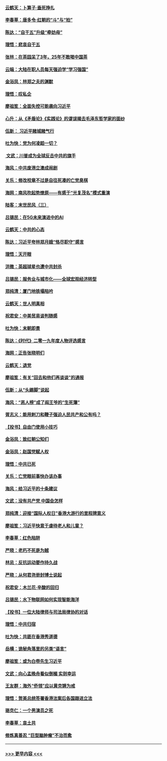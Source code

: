 #### [云鹤天：卜算子‧垂死挣扎](../pages/nsc993/n11739956.md?t=12232022) 
#### [李春草：唐多令‧红朝的“斗”与“拍”](../pages/nsc993/n11739830.md?t=12232022) 
#### [陈达：“自干五”升级“牵妨母”](../pages/nsc993/n11739724.md?t=12232022) 
#### [理悟：悲哀自干五](../pages/nsc993/n11739547.md?t=12232022) 
#### [张林：在茶园呆了3年，25年不敢喝中国茶](../pages/nsc993/n11739240.md?t=12232022) 
#### [云端：大陆在职人员每天强迫学“学习强国”](../pages/nsc993/n11738735.md?t=12232022) 
#### [金浴凤：林郑之夫的渊默](../pages/nsc993/n11737735.md?t=12232022) 
#### [理悟：叹私企](../pages/nsc993/n11737715.md?t=12232022) 
#### [廖祖笙：全面失控可能袭向习近平](../pages/nsc993/n11737704.md?t=12232022) 
#### [心升：从《矛盾论》《实践论》的谬误揭去毛泽东哲学家的面纱](../pages/nsc993/n11736962.md?t=12232022) 
#### [伍新： 习近平赌城赌气行](../pages/nsc993/n11736929.md?t=12232022) 
#### [吐为快：党为何凌蹈一切？](../pages/nsc993/n11736915.md?t=12232022) 
#### [ 文武：川普成为全球反击中共的旗手](../pages/nsc993/n11736882.md?t=12232022) 
#### [海风：中共废港立澳成闹剧](../pages/nsc993/n11735857.md?t=12232022) 
#### [关乐：修改校章不过是自往死凑的亡党臭棋](../pages/nsc993/n11735097.md?t=12232022) 
#### [海网：南风吹起势燎原——有感于“光复茂名”模式重演](../pages/nsc993/n11732308.md?t=12232022) 
#### [陆客：末世民风（三）](../pages/nsc993/n11732211.md?t=12232022) 
#### [吕锡民：在5G未来演进中的AI](../pages/nsc993/n11730010.md?t=12232022) 
#### [云鹤天：中共的心态](../pages/nsc993/n11729906.md?t=12232022) 
#### [陈达：习近平夸林郑月娥“恪尽职守”感言](../pages/nsc993/n11729881.md?t=12232022) 
#### [理悟：天开眼](../pages/nsc993/n11729699.md?t=12232022) 
#### [洪微：英超球星也遭中共封杀](../pages/nsc993/n11727243.md?t=12232022) 
#### [吕锡民：服务业与城市化——全球宏观经济转型](../pages/nsc993/n11725845.md?t=12232022) 
#### [郑纯清：厦门地铁塌陷吟](../pages/nsc993/n11725813.md?t=12232022) 
#### [云鹤天：世人明真相](../pages/nsc993/n11725621.md?t=12232022) 
#### [祝君安：中美贸易谈判随感](../pages/nsc993/n11725609.md?t=12232022) 
#### [吐为快：末朝即景](../pages/nsc993/n11723365.md?t=12232022) 
#### [陈达：《时代》二零一九年度人物评选感言](../pages/nsc993/n11723337.md?t=12232022) 
#### [海网：正告张晓明们](../pages/nsc993/n11723228.md?t=12232022) 
#### [云鹤天：退党](../pages/nsc993/n11723056.md?t=12232022) 
#### [廖祖笙：有关“回去和他们再谈谈”的通报](../pages/nsc993/n11722442.md?t=12232022) 
#### [伍新：从“头踢脚”说起](../pages/nsc993/n11722429.md?t=12232022) 
#### [海风：“恶人榜”成了阎王爷的“生死簿”](../pages/nsc993/n11722272.md?t=12232022) 
#### [胥志义：能用剌刀和鞭子强迫人民共产和公有吗？](../pages/nsc993/n11720569.md?t=12232022) 
#### [【投书】自由门使用小技巧](../pages/nsc993/n11720180.md?t=12232022) 
#### [金浴凤：致红朝公知们](../pages/nsc993/n11720563.md?t=12232022) 
#### [金浴凤：赵国党赋人权](../pages/nsc993/n11720533.md?t=12232022) 
#### [理悟：中共已死](../pages/nsc993/n11720233.md?t=12232022) 
#### [关乐：亡党眼前事快办该办事](../pages/nsc993/n11719160.md?t=12232022) 
#### [海风：给习近平的十条建议](../pages/nsc993/n11717616.md?t=12232022) 
#### [文武：没有共产党 中国会怎样](../pages/nsc993/n11717584.md?t=12232022) 
#### [郑纯清：迎接“国际人权日”香港大游行的里程牌意义](../pages/nsc993/n11717417.md?t=12232022) 
#### [廖祖笙：习近平快意于虐待老人和儿童？](../pages/nsc993/n11715313.md?t=12232022) 
#### [李春草：红色陷阱](../pages/nsc993/n11715029.md?t=12232022) 
#### [严晓：老朽不死是为贼](../pages/nsc993/n11712910.md?t=12232022) 
#### [林忌：反抗运动要作持久战](../pages/nsc993/n11712623.md?t=12232022) 
#### [严晓：从何君尧册封博士说起](../pages/nsc993/n11712465.md?t=12232022) 
#### [祝君安：木兰花·辛酸的回归](../pages/nsc993/n11712381.md?t=12232022) 
#### [吕锡民：水下物联网如何实现智能海洋](../pages/nsc993/n11711158.md?t=12232022) 
#### [【投书】一位大陆律师与司法局律协的对话](../pages/nsc993/n11709675.md?t=12232022) 
#### [理悟：中共归宿](../pages/nsc993/n11710059.md?t=12232022) 
#### [吐为快：共匪在香港秀道德](../pages/nsc993/n11709979.md?t=12232022) 
#### [岳横：诡秘角落里的另类“语言”](../pages/nsc993/n11709792.md?t=12232022) 
#### [廖祖笙：或为白卷先生习近平](../pages/nsc993/n11708330.md?t=12232022) 
#### [文武：向心孟晚舟看似倒楣 实则幸运](../pages/nsc993/n11708236.md?t=12232022) 
#### [王友群：海外“侨领”应以黄克锵为戒](../pages/nsc993/n11706176.md?t=12232022) 
#### [理悟：贺美总统签署香港法案后各国跟进立法](../pages/nsc993/n11706853.md?t=12232022) 
#### [骆克仁：一个男演员之死](../pages/nsc993/n11706677.md?t=12232022) 
#### [李春草：哀土共](../pages/nsc993/n11706255.md?t=12232022) 
#### [修炼真善忍 “巨型脑肿瘤”不治而愈](../pages/nsc993/n11705340.md?t=12232022) 

----
#### [ >>> 更早内容 <<< ](../indexes/nsc993-earlier.md)
